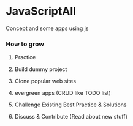 # JavaScriptAll
Concept and some apps using js


### How to grow

1. Practice
  1. Build dummy project
  2. Clone popular web sites
  3. evergreen apps (CRUD like TODO list)

2. Challenge Existing Best Practice & Solutions

3. Discuss & Contribute (Read about new stuff)
